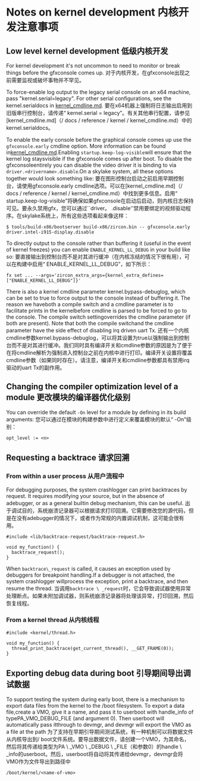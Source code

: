  
# Notes on kernel development  内核开发注意事项 

 
## Low level kernel development  低级内核开发 

For kernel development it's not uncommon to need to monitor or break things before the gfxconsole comes up. 对于内核开发，在gfxconsole出现之前需要监视或破坏事物并不罕见。

To force-enable log output to the legacy serial console on an x64 machine, pass "kernel.serial=legacy".  For other serial configurations, see the kernel.serialdocs in [kernel_cmdline.md](/docs/reference/kernel/kernel_cmdline.md). 要在x64机器上强制将日志输出启用到旧版串行控制台，请传递“ kernel.serial = legacy”。有关其他串行配置，请参见[kernel_cmdline.md]（/ docs / reference / kernel / kernel_cmdline.md）中的kernel.serialdocs。

To enable the early console before the graphical console comes up use the ``gfxconsole.early`` cmdline option. More information can be found in[kernel_cmdline.md](/docs/reference/kernel/kernel_cmdline.md).Enabling ``startup.keep-log-visible``will ensure that the kernel log staysvisible if the gfxconsole comes up after boot. To disable the gfxconsoleentirely you can disable the video driver it is binding to via ``driver.<drivername>.disable``.On a skylake system, all these options together would look something like: 要在图形控制台启动之前启用早期控制台，请使用gfxconsole.early cmdline选项。可以在[kernel_cmdline.md]（/ docs / reference / kernel / kernel_cmdline.md）中找到更多信息。启用“ startup.keep-log-visible”将确保如果gfxconsole在启动后启动，则内核日志保持可见。要永久禁用gfx，您可以通过``driver。<drivername> .disable''禁用要绑定的视频驱动程序。在skylake系统上，所有这些选项看起来像这样：

```
$ tools/build-x86/bootserver build-x86/zircon.bin -- gfxconsole.early driver.intel-i915-display.disable
```
 

To directly output to the console rather than buffering it (useful in the event of kernel freezes) you can enable ``ENABLE_KERNEL_LL_DEBUG`` in your build like so: 要直接输出到控制台而不是对其进行缓冲（在内核冻结的情况下很有用），可以在构建中启用“ ENABLE_KERNEL_LL_DEBUG”，如下所示：

```
fx set ... --args='zircon_extra_args={kernel_extra_defines=["ENABLE_KERNEL_LL_DEBUG"]}'

```
 

There is also a kernel cmdline parameter kernel.bypass-debuglog, which can be set to true to force output to the console instead of buffering it. The reason we haveboth a compile switch and a cmdline parameter is to facilitate prints in the kernelbefore cmdline is parsed to be forced to go to the console. The compile switch settingoverrides the cmdline parameter (if both are present). Note that both the compile switchand the cmdline parameter have the side effect of disabling irq driven uart Tx. 还有一个内核cmdline参数kernel.bypass-debuglog，可以将其设置为true以强制输出到控制台而不是对其进行缓冲。我们同时具有编译开关和cmdline参数的原因是为了便于在将cmdline解析为强制进入控制台之前在内核中进行打印。编译开关设置将覆盖cmdline参数（如果同时存在）。请注意，编译开关和cmdline参数都具有禁用irq驱动的uart Tx的副作用。

 
## Changing the compiler optimization level of a module  更改模块的编译器优化级别 

You can override the default `-On` level for a module by defining in its build arguments: 您可以通过在模块的构建参数中进行定义来覆盖模块的默认“ -On”级别：

```
opt_level := <n>
```
 

 
## Requesting a backtrace  请求回溯 

 
### From within a user process  从用户流程中 

For debugging purposes, the system crashlogger can print backtraces by request. It requires modifying your source, but in the absence of adebugger, or as a general builtin debug mechanism, this can be useful. 出于调试目的，系统崩溃记录器可以根据请求打印回溯。它需要修改您的源代码，但是在没有adebugger的情况下，或者作为常规的内置调试机制，这可能会很有用。

```
#include <lib/backtrace-request/backtrace-request.h>

void my_function() {
  backtrace_request();
}
```
 

When `backtrace\_request` is called, it causes an exception used by debuggers for breakpoint handling.If a debugger is not attached, the system crashlogger willprocess the exception, print a backtrace, and then resume the thread. 当调用`backtrace \ _request`时，它会导致调试器使用异常处理断点。如果未附加调试器，则系统崩溃记录器将处理该异常，打印回溯，然后恢复线程。

 
### From a kernel thread  从内核线程 

```
#include <kernel/thread.h>

void my_function() {
  thread_print_backtrace(get_current_thread(), __GET_FRAME(0));
}
```
 

 
## Exporting debug data during boot  引导期间导出调试数据 

To support testing the system during early boot, there is a mechanism to export data files from the kernel to the /boot filesystem. To export a data file,create a VMO, give it a name, and pass it to userboot with handle\_info of typePA\_VMO\_DEBUG\_FILE (and argument 0). Then userboot will automatically pass itthrough to devmgr, and devmgr will export the VMO as a file at the path 为了支持在早期引导期间测试系统，有一种机制可以将数据文件从内核导出到/ boot文件系统。要导出数据文件，请创建一个VMO，为其命名，然后将其传递给类型为PA \ _VMO \ _DEBUG \ _FILE（和参数0）的handle \ _info的userboot。然后，userboot将自动将其传递给devmgr，devmgr会将VMO作为文件导出到路径中

```
/boot/kernel/<name-of-vmo>
```
 

